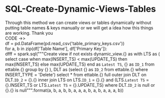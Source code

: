 # SQL-Create-Dynamic-Views-Tables
Through this method we can create views or tables dynamically without putting table names &amp; keys manually or we will get a idea how this things are working.
Thank you
<br /> CODE ->>
<br /> df = pd.DataFrame(pd.read_csv('table_primary_keys.csv'))
<br /> for a, b in zip(df['Table Name'], df['Primary Key']):
  <br /> dfff = spark.sql("""Create view if not exists dynamic_view.{} as with LTS as (
  select
    case
      when max(INSERT_TS) < max(UPDATE_TS) then max(INSERT_TS)
      else max(UPDATE_TS)
    end as `Latest TS`,
    {} as `ID_1`
  from ettable.{} group by {} ), DLT as (select {} as `ID_2` from ettable.{} where INSERT_TYPE = 'Delete') select * from ettable.{} full outer join DLT on DLT.`ID_2` = {}.{} inner join LTS on LTS.`ID_1` = {}.{} and (LTS.`Latest TS` = {}.INSERT_TS or LTS.`Latest TS` = {}.UPDATE_TS) where DLT.`ID_2` is null or {}.{} is null""".format(a, b, a, b, b, a, a, a, b, a, b, a, a, a, b))

